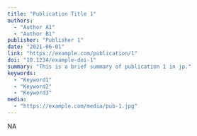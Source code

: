 ```yaml
---
title: "Publication Title 1"
authors:
  - "Author A1"
  - "Author B1"
publisher: "Publisher 1"
date: "2021-06-01"
link: "https://example.com/publication/1"
doi: "10.1234/example-doi-1"
summary: "This is a brief summary of publication 1 in jp."
keywords:
  - "Keyword1"
  - "Keyword2"
  - "Keyword3"
media:
  - "https://example.com/media/pub-1.jpg"
---
```


NA
